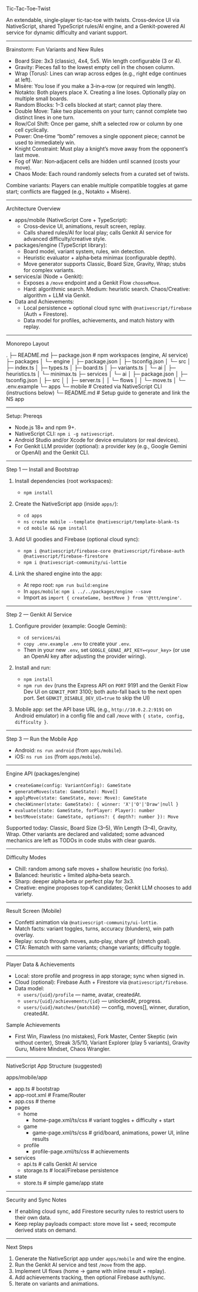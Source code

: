 Tic-Tac-Toe-Twist

An extendable, single‑player tic‑tac‑toe with twists. Cross‑device UI via NativeScript, shared TypeScript rules/AI engine, and a Genkit-powered AI service for dynamic difficulty and variant support.

---

Brainstorm: Fun Variants and New Rules

- Board Size: 3x3 (classic), 4x4, 5x5. Win length configurable (3 or 4).
- Gravity: Pieces fall to the lowest empty cell in the chosen column.
- Wrap (Torus): Lines can wrap across edges (e.g., right edge continues at left).
- Misère: You lose if you make a 3‑in‑a‑row (or required win length).
- Notakto: Both players place X. Creating a line loses. Optionally play on multiple small boards.
- Random Blocks: 1–3 cells blocked at start; cannot play there.
- Double Move: Take two placements on your turn; cannot complete two distinct lines in one turn.
- Row/Col Shift: Once per game, shift a selected row or column by one cell cyclically.
- Power: One‑time “bomb” removes a single opponent piece; cannot be used to immediately win.
- Knight Constraint: Must play a knight’s move away from the opponent’s last move.
- Fog of War: Non‑adjacent cells are hidden until scanned (costs your move).
- Chaos Mode: Each round randomly selects from a curated set of twists.

Combine variants: Players can enable multiple compatible toggles at game start; conflicts are flagged (e.g., Notakto + Misère).

---

Architecture Overview

- apps/mobile (NativeScript Core + TypeScript):
  - Cross‑device UI, animations, result screen, replay.
  - Calls shared rules/AI for local play; calls Genkit AI service for advanced difficulty/creative style.
- packages/engine (TypeScript library):
  - Board model, variant system, rules, win detection.
  - Heuristic evaluator + alpha‑beta minimax (configurable depth).
  - Move generator supports Classic, Board Size, Gravity, Wrap; stubs for complex variants.
- services/ai (Node + Genkit):
  - Exposes a `/move` endpoint and a Genkit Flow `chooseMove`.
  - Hard: algorithmic search. Medium: heuristic search. Chaos/Creative: algorithm + LLM via Genkit.
- Data and Achievements:
  - Local persistence + optional cloud sync with `@nativescript/firebase` (Auth + Firestore).
  - Data model for profiles, achievements, and match history with replay.

---

Monorepo Layout

.
├─ README.md
├─ package.json            # npm workspaces (engine, AI service)
├─ packages
│  └─ engine
│     ├─ package.json
│     ├─ tsconfig.json
│     └─ src
│        ├─ index.ts
│        ├─ types.ts
│        ├─ board.ts
│        ├─ variants.ts
│        └─ ai
│           ├─ heuristics.ts
│           └─ minimax.ts
├─ services
│  └─ ai
│     ├─ package.json
│     ├─ tsconfig.json
│     ├─ src
│     │  ├─ server.ts
│     │  └─ flows
│     │     └─ move.ts
│     └─ .env.example
└─ apps
   └─ mobile               # Created via NativeScript CLI (instructions below)
      └─ README.md         # Setup guide to generate and link the NS app

---

Setup: Prereqs

- Node.js 18+ and npm 9+.
- NativeScript CLI: `npm i -g nativescript`.
- Android Studio and/or Xcode for device emulators (or real devices).
- For Genkit LLM provider (optional): a provider key (e.g., Google Gemini or OpenAI) and the Genkit CLI.

---

Step 1 — Install and Bootstrap

1) Install dependencies (root workspaces):

   - `npm install`

2) Create the NativeScript app (inside `apps/`):

   - `cd apps`
   - `ns create mobile --template @nativescript/template-blank-ts`
   - `cd mobile && npm install`

3) Add UI goodies and Firebase (optional cloud sync):

   - `npm i @nativescript/firebase-core @nativescript/firebase-auth @nativescript/firebase-firestore`
   - `npm i @nativescript-community/ui-lottie`

4) Link the shared engine into the app:

   - At repo root: `npm run build:engine`
   - In `apps/mobile`: `npm i ../../packages/engine --save`
   - Import as `import { createGame, bestMove } from '@ttt/engine'`.

---

Step 2 — Genkit AI Service

1) Configure provider (example: Google Gemini):

   - `cd services/ai`
   - `copy .env.example .env` to create your `.env`.
   - Then in your new `.env`, set `GOOGLE_GENAI_API_KEY=<your_key>` (or use an OpenAI key after adjusting the provider wiring).

2) Install and run:

   - `npm install`
   - `npm run dev` (runs the Express API on `PORT` 9191 and the Genkit Flow Dev UI on `GENKIT_PORT` 3100; both auto-fall back to the next open port. Set `GENKIT_DISABLE_DEV_UI=true` to skip the UI)

3) Mobile app: set the API base URL (e.g., `http://10.0.2.2:9191` on Android emulator) in a config file and call `/move` with `{ state, config, difficulty }`.

---

Step 3 — Run the Mobile App

- Android: `ns run android` (from `apps/mobile`).
- iOS: `ns run ios` (from `apps/mobile`).

---

Engine API (packages/engine)

- `createGame(config: VariantConfig): GameState`
- `generateMoves(state: GameState): Move[]`
- `applyMove(state: GameState, move: Move): GameState`
- `checkWinner(state: GameState): { winner: 'X'|'O'|'Draw'|null }`
- `evaluate(state: GameState, forPlayer: Player): number`
- `bestMove(state: GameState, options?: { depth?: number }): Move`

Supported today: Classic, Board Size (3–5), Win Length (3–4), Gravity, Wrap. Other variants are declared and validated; some advanced mechanics are left as TODOs in code stubs with clear guards.

---

Difficulty Modes

- Chill: random among safe moves + shallow heuristic (no forks).
- Balanced: heuristic + limited alpha‑beta search.
- Sharp: deeper alpha‑beta or perfect play for 3x3.
- Creative: engine proposes top‑K candidates; Genkit LLM chooses to add variety.

---

Result Screen (Mobile)

- Confetti animation via `@nativescript-community/ui-lottie`.
- Match facts: variant toggles, turns, accuracy (blunders), win path overlay.
- Replay: scrub through moves, auto‑play, share gif (stretch goal).
- CTA: Rematch with same variants; change variants; difficulty toggle.

---

Player Data & Achievements

- Local: store profile and progress in app storage; sync when signed in.
- Cloud (optional): Firebase Auth + Firestore via `@nativescript/firebase`.
- Data model:
  - `users/{uid}/profile` — name, avatar, createdAt.
  - `users/{uid}/achievements/{id}` — unlockedAt, progress.
  - `users/{uid}/matches/{matchId}` — config, moves[], winner, duration, createdAt.

Sample Achievements

- First Win, Flawless (no mistakes), Fork Master, Center Skeptic (win without center), Streak 3/5/10, Variant Explorer (play 5 variants), Gravity Guru, Misère Mindset, Chaos Wrangler.

---

NativeScript App Structure (suggested)

apps/mobile/app
- app.ts                      # bootstrap
- app-root.xml                # Frame/Router
- app.css                     # theme
- pages
  - home
    - home-page.xml/ts/css    # variant toggles + difficulty + start
  - game
    - game-page.xml/ts/css    # grid/board, animations, power UI, inline results
  - profile
    - profile-page.xml/ts/css # achievements
- services
  - api.ts                    # calls Genkit AI service
  - storage.ts                # local/Firebase persistence
- state
  - store.ts                  # simple game/app state

---

Security and Sync Notes

- If enabling cloud sync, add Firestore security rules to restrict users to their own data.
- Keep replay payloads compact: store move list + seed; recompute derived stats on demand.

---

Next Steps

1) Generate the NativeScript app under `apps/mobile` and wire the engine.
2) Run the Genkit AI service and test `/move` from the app.
3) Implement UI flows (home → game with inline result + replay).
4) Add achievements tracking, then optional Firebase auth/sync.
5) Iterate on variants and animations.
